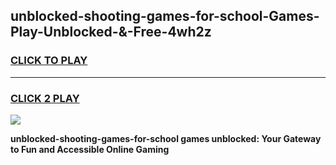 
## unblocked-shooting-games-for-school-Games-Play-Unblocked-&-Free-4wh2z
<h3>
<a href="https://premium76.site?title=unblocked-shooting-games-for-school&ref=24A">CLICK TO PLAY</a></h3>
<hr>

<h3>
<a href="https://premium76.site?title=unblocked-shooting-games-for-school&ref=24A">CLICK 2 PLAY</a>
  
</h3>

<a href="https://premium76.site?title=unblocked-shooting-games-for-school&ref=24A"><img src="https://clearcache.store/games.png"></a>


**unblocked-shooting-games-for-school games unblocked: Your Gateway to Fun and Accessible Online Gaming**
